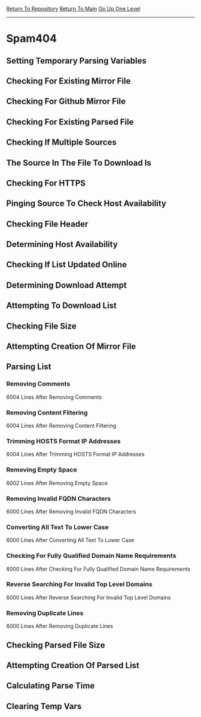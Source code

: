 [Return To Repository](https://github.com/deathbybandaid/piholeparser/)
[Return To Main](https://github.com/deathbybandaid/piholeparser/blob/master/RecentRunLogs/Mainlog.md)
[Go Up One Level](https://github.com/deathbybandaid/piholeparser/blob/master/RecentRunLogs/TopLevelScripts/30-Processing-Blacklists.md)
____________________________________
# Spam404
## Setting Temporary Parsing Variables
## Checking For Existing Mirror File
## Checking For Github Mirror File
## Checking For Existing Parsed File
## Checking If Multiple Sources
## The Source In The File To Download Is
## Checking For HTTPS
## Pinging Source To Check Host Availability
## Checking File Header
## Determining Host Availability
## Checking If List Updated Online
## Determining Download Attempt
## Attempting To Download List
## Checking File Size
## Attempting Creation Of Mirror File
## Parsing List
### Removing Comments
6004 Lines After Removing Comments
### Removing Content Filtering
6004 Lines After Removing Content Filtering
### Trimming HOSTS Format IP Addresses
6004 Lines After Trimming HOSTS Format IP Addresses
### Removing Empty Space
6002 Lines After Removing Empty Space
### Removing Invalid FQDN Characters
6000 Lines After Removing Invalid FQDN Characters
### Converting All Text To Lower Case
6000 Lines After Converting All Text To Lower Case
### Checking For Fully Qualified Domain Name Requirements
6000 Lines After Checking For Fully Qualified Domain Name Requirements
### Reverse Searching For Invalid Top Level Domains
6000 Lines After Reverse Searching For Invalid Top Level Domains
### Removing Duplicate Lines
6000 Lines After Removing Duplicate Lines
## Checking Parsed File Size
## Attempting Creation Of Parsed List
## Calculating Parse Time
## Clearing Temp Vars
